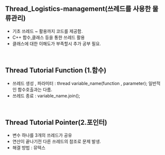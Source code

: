## Thread_Logistics-management(쓰레드를 사용한 물류관리)
 *  기초 쓰레드 ~ 활용까지 코드를 제공함.
 *  C++ 함수,클래스 등을 통한 쓰레드 활용
 *  클래스에 대한 이해도가 부족할시 추가 공부 필요.
<br>

## Thread Tutorial Function (1.함수)
  * 쓰레드 생성 , 파라미터 : thread variable_name(function , parameter); 일반적인 함수호출과는 다름.
  * 쓰레드 종료 : variable_name.join();

<br>

## Thread Tutorial Pointer(2.포인터)
 * 변수 하나를 3개의 쓰레드가 공유
 * 연산이 끝나기전 다른 쓰레드의 참조로 문제 발생.
 * 해결 방법 : 뮤텍스



